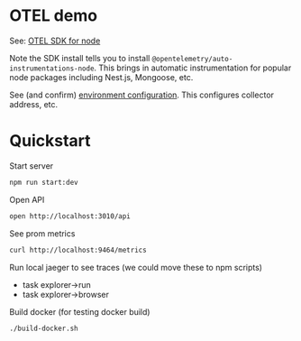 # OTEL demo

See: [OTEL SDK for node](https://www.npmjs.com/package/@opentelemetry/sdk-node)

Note the SDK install tells you to install `@opentelemetry/auto-instrumentations-node`. This brings in automatic instrumentation for popular node packages including Nest.js, Mongoose, etc.

See (and confirm) [environment configuration](./env). This configures collector address, etc.

# Quickstart

Start server

```bash
npm run start:dev
```

Open API

```bash
open http://localhost:3010/api
```

See prom metrics

```bash
curl http://localhost:9464/metrics
```

Run local jaeger to see traces (we could move these to npm scripts)

- task explorer->run
- task explorer->browser

Build docker (for testing docker build)

```bash
./build-docker.sh
```
